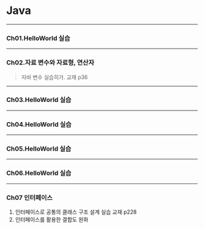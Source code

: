 # Java
---
### Ch01.HelloWorld 실습
---
### Ch02.자료 변수와 자료형, 연산자
> 자바 변수 실습히가. 교재 p36

---
### Ch03.HelloWorld 실습
---
### Ch04.HelloWorld 실습
---
### Ch05.HelloWorld 실습
---
### Ch06.HelloWorld 실습
---
### Ch07 인터페이스
1. 인터페이스로 공통의 클래스 구조 설계 실습 교재 p228
2. 인터페이스를 활용한 결합도 완화
